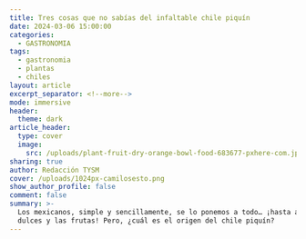 ```yaml
---
title: Tres cosas que no sabías del infaltable chile piquín
date: 2024-03-06 15:00:00
categories:
  - GASTRONOMIA
tags:
  - gastronomia
  - plantas
  - chiles
layout: article
excerpt_separator: <!--more-->
mode: immersive
header:
  theme: dark
article_header:
  type: cover
  image:
    src: /uploads/plant-fruit-dry-orange-bowl-food-683677-pxhere-com.jpg
sharing: true
author: Redacción TYSM
cover: /uploads/1024px-camilosesto.png
show_author_profile: false
comment: false
summary: >-
  Los mexicanos, simple y sencillamente, se lo ponemos a todo… ¡hasta a los
  dulces y las frutas! Pero, ¿cuál es el origen del chile piquín?
---
```

